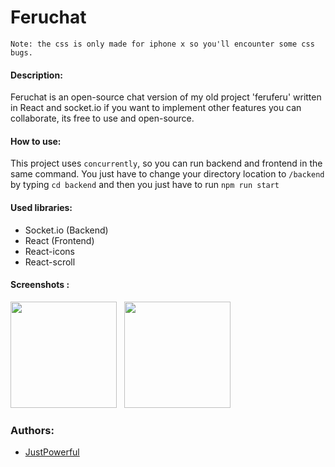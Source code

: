 # Feruchat
`Note: the css is only made for iphone x so you'll encounter some css bugs.`
#### Description:
Feruchat is an open-source chat version of my old project 'feruferu' written in React and socket.io
if you want to implement other features you can collaborate, its free to use and open-source.

#### How to use: 
This project uses `concurrently`, so you can run backend and frontend in the same command.
You just have to change your directory location to `/backend` by typing `cd backend` and then you just have to run `npm run start`

#### Used libraries:
- Socket.io (Backend)
- React (Frontend)
- React-icons
- React-scroll

#### Screenshots :
<img src="https://user-images.githubusercontent.com/50250163/125873815-8a9e6425-b78d-40d3-bd34-4e48be57b294.PNG" width="170"/> &nbsp; <img src="https://user-images.githubusercontent.com/50250163/125873953-34fa4c8b-c658-4af9-880a-75069fd9704f.png" width="170"/>

### Authors:
- <a href="https://github.com/JustPowerful">JustPowerful</a>

